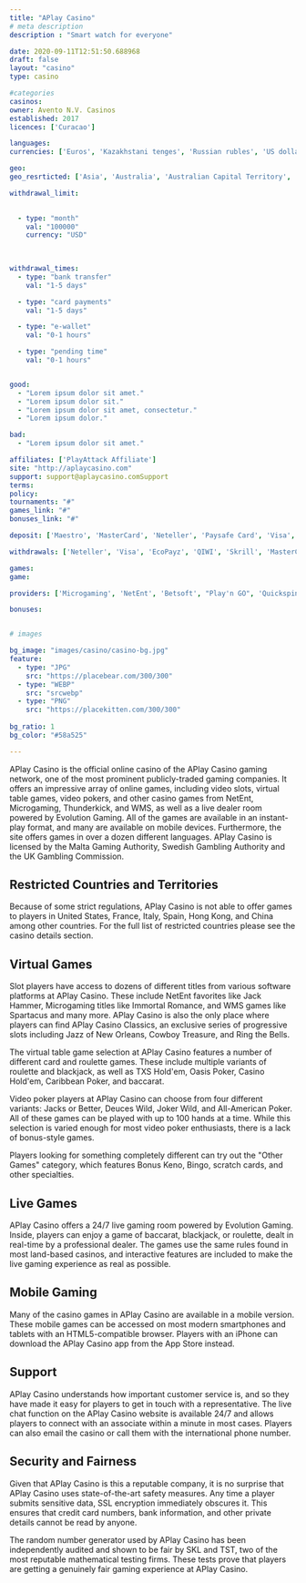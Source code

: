 ```yaml
---
title: "APlay Casino"
# meta description
description : "Smart watch for everyone"

date: 2020-09-11T12:51:50.688968
draft: false
layout: "casino" 
type: casino

#categories
casinos: 
owner: Avento N.V. Casinos
established: 2017
licences: ['Curacao']

languages: 
currencies: ['Euros', 'Kazakhstani tenges', 'Russian rubles', 'US dollars']

geo: 
geo_resrticted: ['Asia', 'Australia', 'Australian Capital Territory', 'New South Wales', 'Northern Territory', 'Queensland', 'South Australia', 'Tasmania', 'Victoria', 'Western Australia', 'Canada', 'Cyprus', 'France', 'Germany', 'Baden-Württemberg', 'Bayern', 'Berlin', 'Brandenburg', 'Bremen', 'Hamburg', 'Hessen', 'Mecklenburg-Vorpommern', 'Niedersachsen', 'Nordrhein-Westfalen', 'Rheinland-Pfalz', 'Saarland', 'Sachsen', 'Sachsen-Anhalt', 'Schleswig-Holstein', 'Thüringen', 'Hungary', 'Iran', 'Iraq', 'Israel', 'Italy', 'Latvia', 'Netherlands', 'Poland', 'Portugal', 'Puerto Rico', 'Saudi Arabia', 'Spain', 'Sweden', 'Switzerland', 'Turkey', 'Ukraine', 'United Kingdom', 'United States', 'Alabama', 'Alaska', 'American Samoa', 'Arizona', 'Arkansas', 'California', 'Colorado', 'Connecticut', 'Delaware', 'District of Columbia', 'Florida', 'Georgia(US)', 'Guam', 'Hawaii', 'Idaho', 'Illinois', 'Indiana', 'Iowa', 'Kansas', 'Kentucky', 'Louisiana', 'Maine', 'Maryland', 'Massachusetts', 'Michigan', 'Minnesota', 'Mississippi', 'Missouri', 'Montana', 'Nebraska', 'Nevada', 'New Hampshire', 'New Jersey', 'New Mexico', 'New York', 'North Carolina', 'North Dakota', 'Northern Mariana Islands', 'Ohio', 'Oklahoma', 'Oregon', 'Pennsylvania', 'Rhode Island', 'South Carolina', 'South Dakota', 'Tennessee', 'Texas', 'U.S. Virgin Islands', 'Utah', 'Vermont', 'Virginia', 'Washington', 'West Virginia', 'Wisconsin', 'Wyoming']

withdrawal_limit:

  
  - type: "month"
    val: "100000"
    currency: "USD"
  
  

withdrawal_times:
  - type: "bank transfer"
    val: "1-5 days"

  - type: "card payments"
    val: "1-5 days"

  - type: "e-wallet"
    val: "0-1 hours"

  - type: "pending time"
    val: "0-1 hours"


good:
  - "Lorem ipsum dolor sit amet."
  - "Lorem ipsum dolor sit."
  - "Lorem ipsum dolor sit amet, consectetur."
  - "Lorem ipsum dolor."

bad:
  - "Lorem ipsum dolor sit amet."

affiliates: ['PlayAttack Affiliate']
site: "http://aplaycasino.com"
support: support@aplaycasino.comSupport
terms:
policy:
tournaments: "#"
games_link: "#"
bonuses_link: "#"

deposit: ['Maestro', 'MasterCard', 'Neteller', 'Paysafe Card', 'Visa', 'iDEAL', 'Sofortuberweisung', 'Nordea', 'POLi', 'GiroPay', 'EPS', 'Boleto', 'QIWI', 'Trustly', 'Skrill', 'MuchBetter', 'Yandex Money', 'WebMoney', 'EcoPayz', 'iWallet', 'Bitcoin', 'Bitcoin Cash', 'Dash', 'Dogecoin', 'Ethereum', 'Litecoin', 'Ripple', 'Jeton']

withdrawals: ['Neteller', 'Visa', 'EcoPayz', 'QIWI', 'Skrill', 'MasterCard', 'Maestro', 'WebMoney', 'iWallet', 'Bitcoin Cash', 'Bitcoin', 'Dash', 'Dogecoin', 'Ethereum', 'Litecoin', 'Ripple']

games: 
game:

providers: ['Microgaming', 'NetEnt', 'Betsoft', "Play'n GO", 'Quickspin', 'Playson', 'Endorphina', 'Yggdrasil Gaming', 'Pragmatic Play', 'Evolution Gaming', 'Big Time Gaming', 'Just For The Win', 'Playtech', 'Amatic Industries', 'Thunderkick', 'Elk Studios', 'EGT Interactive', 'Push Gaming', 'Tom Horn Gaming', 'Blueprint Gaming', 'Booongo Gaming', 'Red Rake Gaming', 'GreenTube', 'August Gaming', 'Betdigital', 'Booming Games', 'Habanero', 'Iron Dog Studios', 'NextGen Gaming', 'Oryx Gaming', 'Red Tiger Gaming', 'Chance Interactive', 'Fantasma Games', 'Foxium', 'Lightning Box', 'Old Skool Studios', 'Rabcat', 'Relax Gaming', 'Side City Studios', '2 By 2 Gaming', 'Adoptit Publishing']

bonuses:


# images

bg_image: "images/casino/casino-bg.jpg"  
feature:
  - type: "JPG" 
    src: "https://placebear.com/300/300"
  - type: "WEBP"
    src: "srcwebp"
  - type: "PNG"
    src: "https://placekitten.com/300/300"  
 
bg_ratio: 1 
bg_color: "#58a525"  

---
```


APlay Casino is the official online casino of the APlay Casino gaming network, one of the most prominent publicly-traded gaming companies. It offers an impressive array of online games, including video slots, virtual table games, video pokers, and other casino games from NetEnt, Microgaming, Thunderkick, and WMS, as well as a live dealer room powered by Evolution Gaming. All of the games are available in an instant-play format, and many are available on mobile devices. Furthermore, the site offers games in over a dozen different languages. APlay Casino is licensed by the Malta Gaming Authority, Swedish Gambling Authority and the UK Gambling Commission.

## Restricted Countries and Territories
Because of some strict regulations, APlay Casino is not able to offer games to players in United States, France, Italy, Spain, Hong Kong, and China among other countries. For the full list of restricted countries please see the casino details section.

## Virtual Games
Slot players have access to dozens of different titles from various software platforms at APlay Casino. These include NetEnt favorites like Jack Hammer, Microgaming titles like Immortal Romance, and WMS games like Spartacus and many more. APlay Casino is also the only place where players can find APlay Casino Classics, an exclusive series of progressive slots including Jazz of New Orleans, Cowboy Treasure, and Ring the Bells.

The virtual table game selection at APlay Casino features a number of different card and roulette games. These include multiple variants of roulette and blackjack, as well as TXS Hold'em, Oasis Poker, Casino Hold'em, Caribbean Poker, and baccarat.

Video poker players at APlay Casino can choose from four different variants: Jacks or Better, Deuces Wild, Joker Wild, and All-American Poker. All of these games can be played with up to 100 hands at a time. While this selection is varied enough for most video poker enthusiasts, there is a lack of bonus-style games.

Players looking for something completely different can try out the "Other Games" category, which features Bonus Keno, Bingo, scratch cards, and other specialties.

## Live Games
APlay Casino offers a 24/7 live gaming room powered by Evolution Gaming. Inside, players can enjoy a game of baccarat, blackjack, or roulette, dealt in real-time by a professional dealer. The games use the same rules found in most land-based casinos, and interactive features are included to make the live gaming experience as real as possible.

## Mobile Gaming
Many of the casino games in APlay Casino are available in a mobile version. These mobile games can be accessed on most modern smartphones and tablets with an HTML5-compatible browser. Players with an iPhone can download the APlay Casino app from the App Store instead.

## Support
APlay Casino understands how important customer service is, and so they have made it easy for players to get in touch with a representative. The live chat function on the APlay Casino website is available 24/7 and allows players to connect with an associate within a minute in most cases. Players can also email the casino or call them with the international phone number.

## Security and Fairness
Given that APlay Casino is this a reputable company, it is no surprise that APlay Casino uses state-of-the-art safety measures. Any time a player submits sensitive data, SSL encryption immediately obscures it. This ensures that credit card numbers, bank information, and other private details cannot be read by anyone.

The random number generator used by APlay Casino has been independently audited and shown to be fair by SKL and TST, two of the most reputable mathematical testing firms. These tests prove that players are getting a genuinely fair gaming experience at APlay Casino.